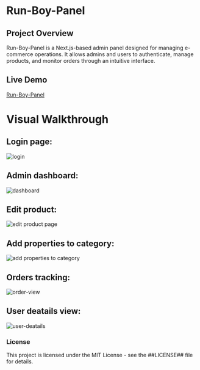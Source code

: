 # Run-Boy-Panel

## Project Overview
Run-Boy-Panel is a Next.js-based admin panel designed for managing e-commerce operations. It allows admins and users to authenticate, manage products, and monitor orders through an intuitive interface.

## Live Demo
[Run-Boy-Panel](https://run-boy-panel.vercel.app)

# Visual Walkthrough

## Login page: ##

![login](https://github.com/user-attachments/assets/0b72e08c-e668-4811-87bf-9748e0a144de)

## Admin dashboard: ##

![dashboard](https://github.com/user-attachments/assets/716447ce-8c95-4f39-bbdf-c08c3a91e9df)

## Edit product:  ##

![edit product page](https://github.com/user-attachments/assets/1e0f3a54-adf5-4d6b-95af-535a3e35e6d2)

## Add properties to category: ##

![add properties to category](https://github.com/user-attachments/assets/bcea4cc6-a373-4112-a08f-3898c18b7cb4)

## Orders tracking: ##

![order-view](https://github.com/user-attachments/assets/617d3499-1554-4ad9-9644-9dac6e8ae50c)

## User deatails view: ##

![user-deatails](https://github.com/user-attachments/assets/01539909-5b7f-426c-b157-01b6e3f6babb)


### License

This project is licensed under the MIT License - see the ##LICENSE## file for details.


